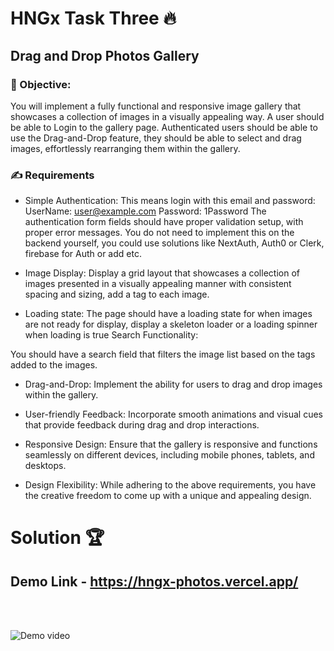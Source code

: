 # HNGx Task Three 🔥

## Drag and Drop Photos Gallery

### 🎯 Objective:
You will implement a fully functional and responsive image gallery that showcases a collection of images in a visually appealing way.
A user should be able to Login to the gallery page. Authenticated users should be able to use the Drag-and-Drop feature, they should be able to select and drag images, effortlessly rearranging them within the gallery.

### ✍ Requirements
- Simple Authentication: 
This means login with this email and password:
UserName: user@example.com
Password: 1Password
The authentication form fields should have proper validation setup, with proper error messages. You do not need to implement this on the backend yourself, you could use solutions like NextAuth, Auth0 or Clerk, firebase for Auth or add etc.

- Image Display:
Display a grid layout that showcases a collection of images presented in a visually appealing manner with consistent spacing and sizing, add a tag to each image.
- Loading state:
The page should have a loading state for when images are not ready for display, display a skeleton loader or a loading spinner when loading is true
Search Functionality:

You should have a search field that filters the image list based on the tags added to the images.

- Drag-and-Drop:
Implement the ability for users to drag and drop images within the gallery.

- User-friendly Feedback:
Incorporate smooth animations and visual cues that provide feedback during drag and drop interactions.

- Responsive Design:
Ensure that the gallery is responsive and functions seamlessly on different devices, including mobile phones, tablets, and desktops.

- Design Flexibility:
While adhering to the above requirements, you have the creative freedom to come up with a unique and appealing design.


# Solution 🏆
## Demo Link - https://hngx-photos.vercel.app/
<br />
<br />

![Demo video]()

